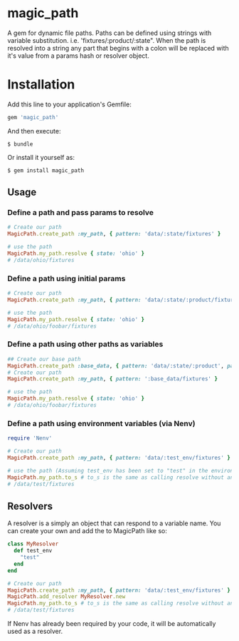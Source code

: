 # magic_path
A gem for dynamic file paths. Paths can be defined using strings with variable substitution.  i.e. 'fixtures/:product/:state".  When the path is resolved into a string any part that begins with a colon will be replaced with it's value from a params hash or resolver object.



# Installation

Add this line to your application's Gemfile:

```ruby
gem 'magic_path'
```

And then execute:

    $ bundle

Or install it yourself as:

    $ gem install magic_path

## Usage

### Define a path and pass params to resolve
```ruby
# Create our path
MagicPath.create_path :my_path, { pattern: 'data/:state/fixtures' }

# use the path
MagicPath.my_path.resolve { state: 'ohio' }
# /data/ohio/fixtures
```

### Define a path using initial params
```ruby
# Create our path
MagicPath.create_path :my_path, { pattern: 'data/:state/:product/fixtures', params: { product: 'foobar' } }

# use the path
MagicPath.my_path.resolve { state: 'ohio' }
# /data/ohio/foobar/fixtures
```

### Define a path using other paths as variables
```ruby
## Create our base path
MagicPath.create_path :base_data, { pattern: 'data/:state/:product', params: { product: 'foobar' } }
# Create our path
MagicPath.create_path :my_path, { pattern: ':base_data/fixtures' }

# use the path
MagicPath.my_path.resolve { state: 'ohio' }
# /data/ohio/foobar/fixtures
```

### Define a path using environment variables (via Nenv)
```ruby
require 'Nenv' 

# Create our path
MagicPath.create_path :my_path, { pattern: 'data/:test_env/fixtures' }

# use the path (Assuming test_env has been set to "test" in the environment)
MagicPath.my_path.to_s # to_s is the same as calling resolve without an aditional params hash.
# /data/test/fixtures
```

## Resolvers
A resolver is a simply an object that can respond to a variable name.  You can create your own and add the to MagicPath like so:

```ruby
class MyResolver
  def test_env
    "test"
  end
end

# Create our path
MagicPath.create_path :my_path, { pattern: 'data/:test_env/fixtures' }
MagicPath.add_resolver MyResolver.new
MagicPath.my_path.to_s # to_s is the same as calling resolve without an aditional params hash.
# /data/test/fixtures
```

If Nenv has already been required by your code, it will be automatically used as a resolver.  
